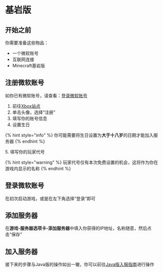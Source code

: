 # 基岩版

## 开始之前

你需要准备这些物品：

* 一个微软账号
* 互联网连接
* Minecraft基岩版

## 注册微软账号

如你已有微软账号，请查看：[登录微软账号](ji-yan-ban.md#deng-lu-wei-ruan-zhang-hao)

1. 前往[Xbox站点](https://www.xbox.com)
2. 单击头像，选择“注册”
3. 填写你的账号信息
4. 设置生日

{% hint style="info" %}
你可能需要将生日设置为**大于十八岁**的日期才能加入服务器
{% endhint %}

&#x20; 5\.  填写你的玩家代号

{% hint style="warning" %}
玩家代号仅有本次免费设置的机会，这将作为你在游戏内显示的名称
{% endhint %}

## 登录微软账号

在初次启动游戏，或是在左下角选择“登录”即可

## 添加服务器

在**游戏-服务器选项卡-添加服务器**中填入你获得的IP地址，名称随意，然后点击“保存”

## 加入服务器

接下来的步骤与Java版的操作如出一辙，你可以前往[Java版入服指南](java.md#zhu-ce-fu-wu-qi-zhang-hao)进行操作

